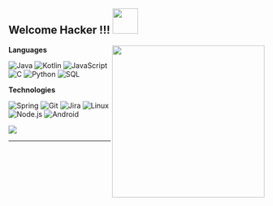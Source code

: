 <h2>Welcome Hacker !!! <img src="https://media.giphy.com/media/Y0uU6oq3hJ1Gu2Er1q/source.gif" width="50"></h2>
<p>
  <img width="300" align='right' src="https://media.giphy.com/media/hS42TuYYnANLFR9IRQ/giphy.gif">
</p>

**Languages**

![Java](https://img.shields.io/badge/-Java-000?style=flat&logo=Java&logoColor=007396)
![Kotlin](https://img.shields.io/badge/-Kotlin-000?style=flat&logo=kotlin)
![JavaScript](https://img.shields.io/badge/-JavaScript-000?style=flat&logo=javascript)
![C](https://img.shields.io/badge/-C-000?style=flat&logo=C)
![Python](https://img.shields.io/badge/-Python-000?style=flat&logo=Python)
![SQL](https://img.shields.io/badge/-SQL-000?style=flat&logo=MySQL)

**Technologies**

![Spring](https://img.shields.io/badge/-Spring-000?style=flat&logo=spring&logoColor=6DB33F)
![Git](https://img.shields.io/badge/-Git-000?style=flat&logo=git&logoColor=F05032)
![Jira](https://img.shields.io/badge/-Jira-000?style=flat&logo=jira-software&logoColor=fff)
![Linux](https://img.shields.io/badge/-Linux-000?style=flat&logo=linux&logoColor=FCC624)
![Node.js](https://img.shields.io/badge/-Node.js-000?style=flat&logo=node.js&logoColor=339933)
![Android](https://img.shields.io/badge/-Android-000?style=flat&logo=android)
 
<img src="https://github-readme-stats.vercel.app/api?username=Sakerini&hide=stars&show_icons=true&theme=dracula&line_height=32">

 
 ---
<!-- wi*quL3fcV -->

<!--
**Sakerini/Sakerini** is a ✨ _special_ ✨ repository because its `README.md` (this file) appears on your GitHub profile.

Here are some ideas to get you started:

- 🔭 I’m currently working on ... LifeGuard
- 🌱 I’m currently learning ...
- 👯 I’m looking to collaborate on ...
- 🤔 I’m looking for help with ...
- 💬 Ask me about ...
- 📫 How to reach me: ...
- 😄 Pronouns: ...
- ⚡ Fun fact: ...
-->
